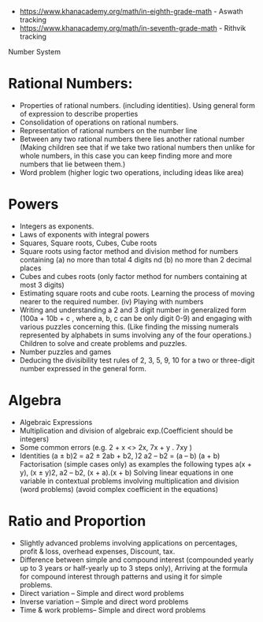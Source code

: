 * https://www.khanacademy.org/math/in-eighth-grade-math - Aswath tracking
* https://www.khanacademy.org/math/in-seventh-grade-math - Rithvik tracking




Number System
# Rational Numbers:
* Properties of rational numbers. (including identities). Using general form of expression to describe properties
* Consolidation of operations on rational numbers.
* Representation of rational numbers on the number line
* Between any two rational numbers there lies another rational number (Making children see that if we take two rational numbers then unlike for whole numbers, in this case you can keep finding more and more numbers that lie between them.)
* Word problem (higher logic two operations, including ideas like area)

# Powers
* Integers as exponents.
* Laws of exponents with integral powers
* Squares, Square roots, Cubes, Cube roots
* Square roots using factor method and division method for numbers containing (a) no more than total 4 digits  nd (b) no more than 2 decimal places
* Cubes and cubes roots (only factor method for numbers containing at most 3 digits)
* Estimating square roots and cube roots. Learning the process of moving nearer to the required number. (iv) Playing with numbers
* Writing and understanding a 2 and 3 digit number in generalized form (100a + 10b + c , where a, b, c can be only digit 0-9) and engaging with various puzzles concerning this. (Like finding the missing numerals represented by alphabets in sums involving any of the four operations.) Children to solve and create problems and puzzles.
* Number puzzles and games
* Deducing the divisibility test rules of 2, 3, 5, 9, 10 for a two or three-digit number expressed in the general form.


# Algebra
* Algebraic Expressions
* Multiplication and division of algebraic exp.(Coefficient should be integers)
* Some common errors (e.g. 2 + x <> 2x, 7x + y . 7xy )
* Identities (a ± b)2 = a2 ± 2ab + b2, )2 a2 – b2 = (a – b) (a + b) Factorisation (simple cases only) as examples the following types a(x + y), (x ± y)2, a2 – b2, (x + a).(x + b) Solving linear equations in one variable in contextual problems involving multiplication and division (word problems) (avoid complex coefficient in the equations)

# Ratio and Proportion
*  Slightly advanced problems involving applications on percentages, profit & loss, overhead expenses, Discount, tax.
* Difference between simple and compound interest (compounded yearly up to 3 years or half-yearly up to 3 steps only), Arriving at the formula for compound interest through patterns and using it for simple problems.
* Direct variation – Simple and direct word problems
* Inverse variation – Simple and direct word problems
* Time & work problems– Simple and direct word problems
